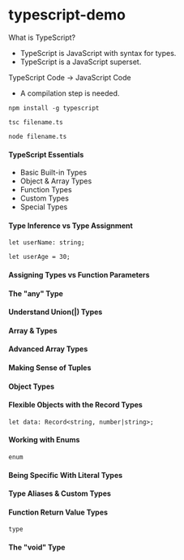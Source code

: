 # typescript-demo

What is TypeScript?

- TypeScript is JavaScript with syntax for types.
- TypeScript is a JavaScript superset.

TypeScript Code -> JavaScript Code

- A compilation step is needed.

`npm install -g typescript`

`tsc filename.ts`

`node filename.ts`

#### TypeScript Essentials

- Basic Built-in Types
- Object & Array Types
- Function Types
- Custom Types
- Special Types

#### Type Inference vs Type Assignment

`let userName: string;`

`let userAge = 30;`

#### Assigning Types vs Function Parameters

#### The "any" Type

#### Understand Union(|) Types

#### Array & Types

#### Advanced Array Types

#### Making Sense of Tuples

#### Object Types

#### Flexible Objects with the Record Types

`let data: Record<string, number|string>;`

#### Working with Enums

`enum`

#### Being Specific With Literal Types

#### Type Aliases & Custom Types

#### Function Return Value Types

`type`

#### The "void" Type
